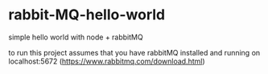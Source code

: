 # rabbit-MQ-hello-world
simple hello world with node + rabbitMQ

to run this project assumes that you have rabbitMQ installed and running on localhost:5672 (https://www.rabbitmq.com/download.html)
